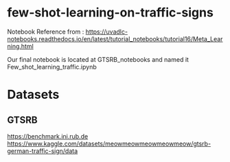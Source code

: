 # few-shot-learning-on-traffic-signs
Notebook Reference from : https://uvadlc-notebooks.readthedocs.io/en/latest/tutorial_notebooks/tutorial16/Meta_Learning.html

Our final notebook is located at GTSRB_notebooks and named it Few_shot_learning_traffic.ipynb 

# Datasets

## GTSRB
https://benchmark.ini.rub.de
https://www.kaggle.com/datasets/meowmeowmeowmeowmeow/gtsrb-german-traffic-sign/data

